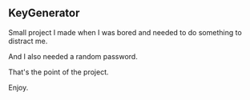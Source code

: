 ## KeyGenerator

Small project I made when I was bored and needed to do something to distract me. 

And I also needed a random password.

That's the point of the project.

Enjoy.



